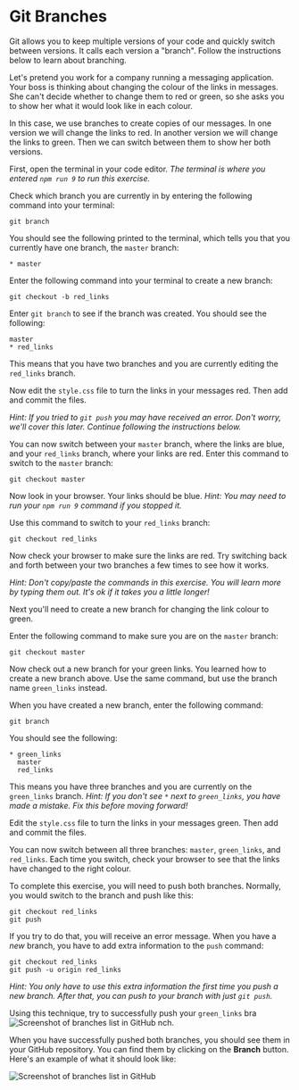 # Git Branches

Git allows you to keep multiple versions of your code and quickly switch between versions. It calls each version a "branch". Follow the instructions below to learn about branching.

Let's pretend you work for a company running a messaging application. Your boss is thinking about changing the colour of the links in messages. She can't decide whether to change them to red or green, so she asks you to show her what it would look like in each colour.

In this case, we use branches to create copies of our messages. In one version we will change the links to red. In another version we will change the links to green. Then we can switch between them to show her both versions.

First, open the terminal in your code editor. _The terminal is where you entered `npm run 9` to run this exercise._

Check which branch you are currently in by entering the following command into your terminal:

```
git branch
```

You should see the following printed to the terminal, which tells you that you currently have one branch, the `master` branch:

```
* master
```

Enter the following command into your terminal to create a new branch:

```
git checkout -b red_links
```

Enter `git branch` to see if the branch was created. You should see the following:

```
master
* red_links
```

This means that you have two branches and you are currently editing the `red_links` branch.

Now edit the `style.css` file to turn the links in your messages red. Then add and commit the files.

_Hint: If you tried to `git push` you may have received an error. Don't worry, we'll cover this later. Continue following the instructions below._

You can now switch between your `master` branch, where the links are blue, and your `red_links` branch, where your links are red. Enter this command to switch to the `master` branch:

```
git checkout master
```

Now look in your browser. Your links should be blue. _Hint: You may need to run your `npm run 9` command if you stopped it._

Use this command to switch to your `red_links` branch:

```
git checkout red_links
```

Now check your browser to make sure the links are red. Try switching back and forth between your two branches a few times to see how it works.

_Hint: Don't copy/paste the commands in this exercise. You will learn more by typing them out. It's ok if it takes you a little longer!_

Next you'll need to create a new branch for changing the link colour to green.

Enter the following command to make sure you are on the `master` branch:

```
git checkout master
```

Now check out a new branch for your green links. You learned how to create a new branch above. Use the same command, but use the branch name `green_links` instead.

When you have created a new branch, enter the following command:

```
git branch
```

You should see the following:

```
* green_links
  master
  red_links
```

This means you have three branches and you are currently on the `green_links` branch. _Hint: If you don't see `*` next to `green_links`, you have made a mistake. Fix this before moving forward!_

Edit the `style.css` file to turn the links in your messages green. Then add and commit the files.

You can now switch between all three branches: `master`, `green_links`, and `red_links`. Each time you switch, check your browser to see that the links have changed to the right colour.

To complete this exercise, you will need to push both branches. Normally, you would switch to the branch and push like this:

```
git checkout red_links
git push
```

If you try to do that, you will receive an error message. When you have a _new_ branch, you have to add extra information to the `push` command:

```
git checkout red_links
git push -u origin red_links
```

_Hint: You only have to use this extra information the first time you push a new branch. After that, you can push to your branch with just `git push`._

Using this technique, try to successfully push your `green_links` bra![Screenshot of branches list in GitHub](/images/9/github-branches.png)
nch.

When you have successfully pushed both branches, you should see them in your GitHub repository. You can find them by clicking on the **Branch** button. Here's an example of what it should look like:

![Screenshot of branches list in GitHub](/images/9/github-branches.png)
